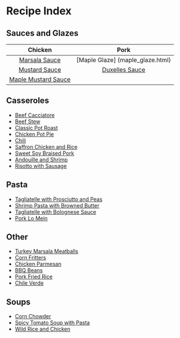 # Recipe Index

## Sauces and Glazes


| Chicken         | Pork             |
| :-------:       | :----:           |
| [Marsala Sauce](marsala_sauce.html)   | [Maple Glaze] (maple_glaze.html)     |
| [Mustard Sauce](mustard_sauce.html)   | [Duxelles Sauce](duxelles_sauce.html)   |
| [Maple Mustard Sauce](maple_mustard.html) |


## Casseroles
* [Beef Cacciatore](beef_cacciatore.html)
* [Beef Stew](beef_stew.html)
* [Classic Pot Roast](pot_roast.html)
* [Chicken Pot Pie](chicken_pot_pie.html)
* [Chili](chili.html)
* [Saffron Chicken and Rice](saffron_chicken.html)
* [Sweet Soy Braised Pork](sweet_soy_port.html)
* [Andouille and Shrimp](andouille_shrimp.html)
* [Risotto with Sausage](risotto_with_sausage.html)


## Pasta
* [Tagliatelle with Prosciutto and Peas](tagliatelle_peas.html)
* [Shrimp Pasta with Browned Butter](shrimp_browned_butter.html)
* [Tagliatelle with Bolognese Sauce](tagliatelle_bolognese.html)
* [Pork Lo Mein](pork_lo_mein.html)


## Other
* [Turkey Marsala Meatballs](marsala_meatballs.html)
* [Corn Fritters](corn_fritters.html)
* [Chicken Parmesan](chicken_parm.html)
* [BBQ Beans](bbq_beans.html)
* [Pork Fried Rice](pork_fried_rice.html)
* [Chile Verde](chile_verde.html)


## Soups
* [Corn Chowder](corn_chowder.html)
* [Spicy Tomato Soup with Pasta](spicy_tomato_soup.html)
* [Wild Rice and Chicken](wild_rice_soup.html)